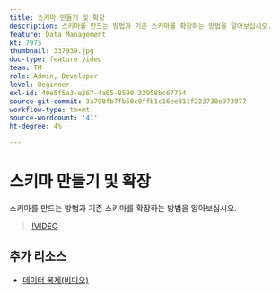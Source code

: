 ```yaml
---
title: 스키마 만들기 및 확장
description: 스키마를 만드는 방법과 기존 스키마를 확장하는 방법을 알아보십시오.
feature: Data Management
kt: 7975
thumbnail: 337939.jpg
doc-type: feature video
team: TM
role: Admin, Developer
level: Beginner
exl-id: 40e5f5a3-e267-4a65-8590-32958bc67764
source-git-commit: 3a798fb7fb50c9ffb1c16ee811f223730e973977
workflow-type: tm+mt
source-wordcount: '41'
ht-degree: 4%

---
```


# 스키마 만들기 및 확장

스키마를 만드는 방법과 기존 스키마를 확장하는 방법을 알아보십시오.

>[!VIDEO](https://video.tv.adobe.com/v/337939?quality=12)

## 추가 리소스

* [데이터 복제(비디오)](/help/data-management/data-replication.md)
